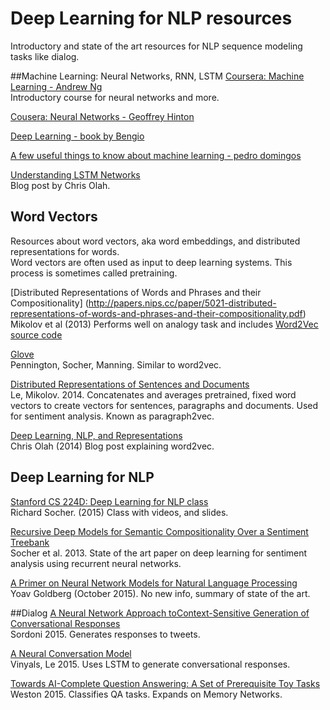 # Deep Learning for NLP resources

Introductory and state of the art resources for NLP sequence modeling tasks like dialog.

##Machine Learning: Neural Networks, RNN, LSTM
[Coursera: Machine Learning - Andrew Ng](https://www.coursera.org/learn/machine-learning/home/welcome?module=tN10A)  
Introductory course for neural networks and more.

[Cousera: Neural Networks - Geoffrey Hinton](https://class.coursera.org/neuralnets-2012-001/lecture)  

[Deep Learning - book by Bengio](http://goodfeli.github.io/dlbook/)

[A few useful things to know about machine learning - pedro domingos](https://homes.cs.washington.edu/~pedrod/papers/cacm12.pdf)  

[Understanding LSTM Networks](http://colah.github.io/posts/2015-08-Understanding-LSTMs/)  
Blog post by Chris Olah.  

## Word Vectors
Resources about word vectors, aka word embeddings, and distributed representations for words.  
Word vectors are often used as input to deep learning systems. This process is sometimes called pretraining.  

[Distributed Representations of Words and Phrases and their Compositionality]
(http://papers.nips.cc/paper/5021-distributed-representations-of-words-and-phrases-and-their-compositionality.pdf)  
Mikolov et al (2013)  Performs well on analogy task and includes [Word2Vec source code](https://code.google.com/p/word2vec/)


[Glove](http://nlp.stanford.edu/projects/glove/)  
Pennington, Socher, Manning. Similar to word2vec.  

[Distributed Representations of Sentences and Documents](http://cs.stanford.edu/~quocle/paragraph_vector.pdf)  
Le, Mikolov. 2014.  Concatenates and averages pretrained, fixed word vectors to create vectors for sentences, paragraphs and documents. Used for sentiment analysis.  Known as paragraph2vec.

[Deep Learning, NLP, and Representations](http://colah.github.io/posts/2014-07-NLP-RNNs-Representations/)  
Chris Olah (2014)  Blog post explaining word2vec.  

## Deep Learning for NLP

[Stanford CS 224D: Deep Learning for NLP class](http://cs224d.stanford.edu/syllabus.html)  
Richard Socher. (2015)  Class with videos, and slides.

[Recursive Deep Models for Semantic Compositionality Over a Sentiment Treebank](http://citeseerx.ist.psu.edu/viewdoc/download?doi=10.1.1.383.1327&rep=rep1&type=pdf)  
Socher et al. 2013.  State of the art paper on deep learning for sentiment analysis using recurrent neural networks.

[A Primer on Neural Network Models for Natural Language Processing](http://u.cs.biu.ac.il/~yogo/nnlp.pdf)  
Yoav Goldberg (October 2015).  No new info, summary of state of the art.  

##Dialog
[A Neural Network Approach toContext-Sensitive Generation of Conversational Responses](http://arxiv.org/pdf/1506.06714v1.pdf)  
Sordoni 2015.  Generates responses to tweets.

[A Neural Conversation Model](http://arxiv.org/pdf/1506.05869v3.pdf)  
Vinyals, Le 2015.  Uses LSTM to generate conversational responses.

[Towards AI-Complete Question Answering: A Set of Prerequisite Toy Tasks](http://arxiv.org/pdf/1502.05698v7.pdf)  
Weston 2015. Classifies QA tasks. Expands on Memory Networks.
